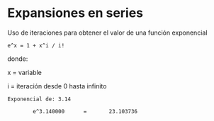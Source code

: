# Expansiones en series 

Uso de iteraciones para obtener el valor de una función exponencial

``` e^x = 1 + x^i / i! ```

donde:

x = variable

i = iteración desde 0 hasta infinito

```
Exponencial de: 3.14 
 
        e^3.140000      =       23.103736
```
